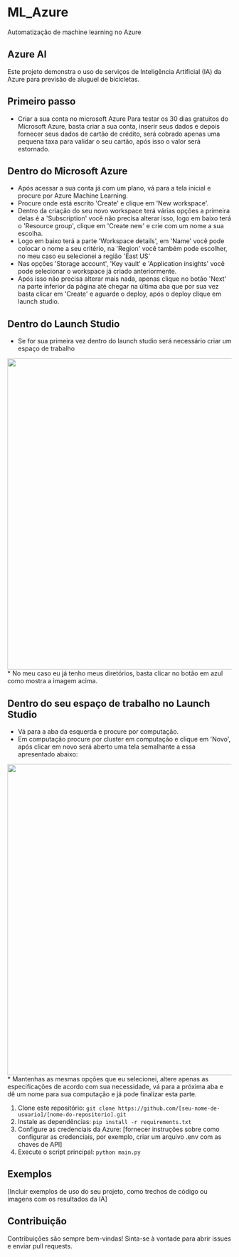 # ML_Azure
Automatização de machine learning no Azure

## Azure AI

Este projeto demonstra o uso de serviços de Inteligência Artificial (IA) da Azure para previsão de aluguel de bicicletas.

## Primeiro passo

* Criar a sua conta no microsoft Azure
Para testar os 30 dias gratuitos do Microsoft Azure, basta criar a sua conta, inserir seus dados e depois fornecer seus dados de cartão de crédito, será cobrado apenas uma pequena taxa para validar o seu cartão, após isso o valor será estornado.
   
## Dentro do Microsoft Azure
* Após acessar a sua conta já com um plano, vá para a tela inicial e procure por Azure Machine Learning.
* Procure onde está escrito 'Create' e clique em 'New workspace'.
* Dentro da criação do seu novo workspace terá várias opções a primeira delas é a 'Subscription' você não precisa alterar isso, logo em baixo terá o 'Resource group', clique em 'Create new' e crie com um nome a sua escolha.
* Logo em baixo terá a parte 'Workspace details', em 'Name' você pode colocar o nome a seu critério, na 'Region' você também pode escolher, no meu caso eu selecionei a região 'East US'
* Nas opções 'Storage account', 'Key vault' e 'Application insights' você pode selecionar o workspace já criado anteriormente.
* Após isso não precisa alterar mais nada, apenas clique no botão 'Next' na parte inferior da página até chegar na última aba que por sua vez basta clicar em 'Create' e aguarde o deploy, após o deploy clique em launch studio.
  
## Dentro do Launch Studio
* Se for sua primeira vez dentro do launch studio será necessário criar um espaço de trabalho 

<div align="center">
 <img src="https://github.com/user-attachments/assets/c1836c58-360b-4375-a705-986b9db7e682" width="700px" />
</div>
* No meu caso eu já tenho meus diretórios, basta clicar no botão em azul como mostra a imagem acima.

## Dentro do seu espaço de trabalho no Launch Studio
* Vá para a aba da esquerda e procure por computação.
* Em computação procure por cluster em computação e clique em 'Novo', após clicar em novo será aberto uma tela semalhante a essa apresentado abaixo:
<div align="center">
 <img src="https://github.com/user-attachments/assets/5ddd7cb8-9b8a-4dd0-981e-81bda0022fe6" width="700px" />
</div>
* Mantenhas as mesmas opções que eu selecionei, altere apenas as especificações de acordo com sua necessidade, vá para a próxima aba e dê um nome para sua computação e já pode finalizar esta parte.

1. Clone este repositório: `git clone https://github.com/[seu-nome-de-usuario]/[nome-do-repositorio].git`
2. Instale as dependências: `pip install -r requirements.txt`
3. Configure as credenciais da Azure: [fornecer instruções sobre como configurar as credenciais, por exemplo, criar um arquivo .env com as chaves de API]
4. Execute o script principal: `python main.py`

## Exemplos

[Incluir exemplos de uso do seu projeto, como trechos de código ou imagens com os resultados da IA]

## Contribuição

Contribuições são sempre bem-vindas! Sinta-se à vontade para abrir issues e enviar pull requests.
